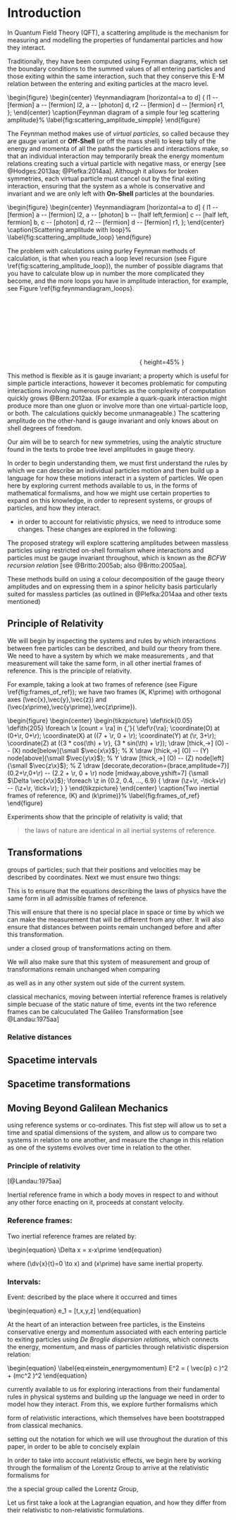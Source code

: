 # Introduction

<!-- Abstract -->
<!-- # General outline
* How have they been calculated using Feynman diagrams
* (How do they relate to Gauge theory)
* Problem with current method of computation (using Feynman diagrams)
* difference between On-shell and Off-shell
* Aim: To find and produce generators using the 'On-Shell' methods.
Guage theories and spinnor matricies for Gluons and massless particles were
-->


In Quantum Field Theory (QFT), a scattering amplitude is the mechanism for
measuring and modelling the properties of fundamental particles and how they
interact.  

<!-- ## Feynman Diagrams -->

Traditionally, they have been computed using Feynman diagrams, which set the
boundary conditions to the summed values of all entering particles and those
exiting within the same interaction, such that they conserve this E-M relation
between the entering and exiting particles at the macro level.

\begin{figure}
\begin{center}
\feynmandiagram [horizontal=a to d] {
  l1 -- [fermion] a -- [fermion] l2,
  a -- [photon] d,
  r2 -- [fermion] d -- [fermion] r1,
};
\end{center}
\caption{Feynman diagram of a simple four leg scattering amplitude}%
\label{fig:scattering_amplitude_simpple}
\end{figure}

The Feynman method makes use of *virtual particles*, so called because they are
gauge variant or **Off-Shell** (or off the mass shell) to keep tally of the
energy and momenta of all the paths the particles and interactions make, so
that an individual interaction may temporarily break the energy momentum
relations creating such a virtual particle with negative mass, or energy [see
@Hodges:2013aa; @Plefka:2014aa]. Although it allows for broken symmetries, each
virtual particle must cancel out by the final exiting interaction, ensuring
that the system as a whole is conservative and invariant and we are only left
with **On-Shell** particles at the boundaries.

\begin{figure}
\begin{center}
\feynmandiagram [horizontal=a to d] {
  l1 -- [fermion] a -- [fermion] l2,
  a -- [photon] b -- [half left,fermion] c -- [half left, fermion] b,
  c -- [photon] d,
  r2 -- [fermion] d -- [fermion] r1,
};
\end{center}
\caption{Scattering amplitude with loop}%
\label{fig:scattering_amplitude_loop}
\end{figure}



The problem with calculations using purley Feynman methods of calculation, is
that when you reach a loop level recursion (see Figure
\ref{fig:scattering_amplitude_loop}), the number of possible diagrams that you
have to calculate blow up in number the more complicated they become, and the
more loops you have in amplitude interaction, for example, see Figure
\ref{fig:feynmandiagram_loops}.


![Each Feynman diagram provides an intuitive way to visualize one possible way that particles might interact. The trouble is that there are countless other ways, too.  A quark-quark interaction might produce more than one gluon or involve more than one virtual-particle loop, or both. The calculations quickly become unmanageable.  [Figure taken from @Bern:2012aa]\label{fig:feynmandiagram_loops}](assets/sa-loops.pdf "Tree Level Loops"){ height=45% }


<!-- ## BCFW recursion relation -->

This method is flexible as it is gauge invariant; a property which is useful for
simple particle interactions, however it becomes problematic for computing
interactions involving numerous particles as the complexity of computation
quickly grows @Bern:2012aa. (For example a quark-quark interaction might
produce more than one gluon or involve more than one virtual-particle loop, or
both. The calculations quickly become unmanageable.)  The scattering amplitude
on the other-hand is gauge invariant and only knows about on shell degrees of
freedom.


Our aim will be to search for new symmetries, using the analytic structure
found in the texts to probe tree level amplitudes in gauge theory.

<!-- ## Building a scattering amplitude / Relativity -->

In order to begin understanding them, we must first understand the
rules by which we can describe an individual particles motion and then build up
a language for how these motions interact in a system of particles.  We open
here by exploring current methods available to us, in the forms of mathematical
formalisms, and how we might use certain properties to expand on this
knowledge, in order to represent systems, or groups of particles, and how they
interact.

 - in order to account for relativistic physics, we need to introduce some changes. These changes are explored in the following:


<!-- Loop level solutions will also be explored, and combined with the integral basis for one-loop Feynman integrals. -->


The proposed strategy will explore scattering amplitudes between massless
particles using restricted on-shell formalism where interactions and particles
must be gauge invariant throughout, which is known as the *BCFW recursion
relation* [see @Britto:2005ab; also @Britto:2005aa].

These methods build on using a colour decomposition of the gauge theory
amplitudes and on expressing them in a spinor helicity basis particularly
suited for massless particles (as outlined in @Plefka:2014aa and other texts
mentioned)


<!-- The New Method: -->
<!-- Thinking about the analytic structure of tree level amplitudes leads to novel on-shell recursion relations. They allow the analytic construction of tree-level amplitudes from atomistic three-point ones. -->
<!-- At loop level unitarity-based techniques, combined with the knowledge of an integral basis for one-loop Feynman integrals, may be used to construct loop amplitudes from tree- level amplitudes. In summary, all amplitudes follow from the on-shell three-point vertices, and no reference to the complicated form of the Lagrangian, gauge fixing terms and ghosts is necessary. -->


<!-- >We present new recursion relations for tree amplitudes in gauge theory that give very compact formulas. Our relations give any tree amplitude as a sum over terms constructed from products of two amplitudes of fewer particles multiplied by a Feynman propagator. -->


## Principle of Relativity

<!--
   - Frames of reference
  -->

We will begin by inspecting the systems and rules by which interactions between
free particles can be described, and build our theory from there.  We need to
have a system by which we make measurements , and that measurement will take
the same form, in all other inertial frames of reference. This is the principle
of relativity.

For example, taking a look at two frames of reference (see Figure
\ref{fig:frames_of_ref}); we have two frames \(K, K\prime\) with orthogonal
axes \(\vec{x},\vec{y},\vec{z}\) and
\(\vec{x\prime},\vec{y\prime},\vec{z\prime}\).

\begin{figure}
\begin{center}
\begin{tikzpicture}
\def\tick{0.05}
\def\th{205}
 \foreach \x [count = \ra] in {,'}{
    \def\r{\ra};
    \coordinate(O) at (0+\r, 0+\r);
    \coordinate(X) at ((7 + \r, 0 + \r);
    \coordinate(Y) at (\r, 3+\r);
    \coordinate(Z) at ({3 * cos(\th) + \r}, {3 * sin(\th) + \r});
    \draw [thick,->]  (O) -- (X) node[below]{\small $\vec{x\x}$}; % X
    \draw [thick,->]  (O) -- (Y)  node[above]{\small $\vec{y\x}$}; % Y
    \draw [thick,->]  (O) -- (Z)  node[left]{\small $\vec{z\x}$}; % Z
    \draw [decorate,decoration={brace,amplitude=7}] (0.2+\r,0+\r) -- (2.2 + \r, 0 + \r) node [midway,above,yshift=7] {\small $\Delta \vec{x\x}$};
    \foreach \z in {0.2, 0.4,  ..., 6.9} {
      \draw (\z+\r, -\tick+\r) -- (\z+\r, \tick+\r);
    }
  }
\end{tikzpicture}
\end{center}
\caption{Two inertial frames of reference, \(K\) and \(k\prime\)}%
\label{fig:frames_of_ref}
\end{figure}

Experiments show that the principle of relativity is valid; that 

> the laws of nature are identical in all inertial systems of reference. 

## Transformations

groups of
particles; such that their positions and velocities may be described by
coordinates. Next we must ensure two things:


This is to ensure that the equations describing the laws of physics have the
same form in all admissible frames of reference.

This will ensure that there is no special place in space or time by which
we can make the measurement that will be different from any other. It will also
ensure that distances between points remain unchanged before and after this
transformation. 


 under a closed group of transformations acting on them.

We will also make sure that this system of measurement and
group of transformations remain unchanged when comparing 



as well as in any other system out side of the current system.


classical mechanics, moving between intertial reference frames is relatively
simple becuase of the static nature of time, events int the two reference
frames can be calcuculated  The Galileo Transformation [see @Landau:1975aa] 

### Relative distances







## Spacetime intervals

## Spacetime transformations


## Moving Beyond Galilean Mechanics



using reference systems or co-ordinates.  This fist step will allow us to set a
time and spatial dimensions of the system, and allow us to compare two systems
in relation to one another, and measure the change in this relation as one of
the systems evolves over time in relation to the other.

### Principle of relativity


[@Landau:1975aa]

Inertial reference frame in which a body moves in respect to and without any other force enacting on it, proceeds at constant velocity.


### Reference frames:

Two inertial reference frames are related by:

\begin{equation}
  \Delta x = x-x\prime
\end{equation}

where \(\dv{x}{t}=0 \to x\) and \(x\prime\) have same inertial property.


### Intervals:

Event: described by the place where it occurred and times

\begin{equation}
  e_1 = [t,x,y,z]
\end{equation}


<!-- Interactions -->
At the heart of an interaction between free particles, is the Einsteins
conservative energy and momentum associated with each entering particle to
exiting particles using *De Broglie dispersion relations*, which connects the
energy, momentum, and mass of particles through relativistic dispersion
relation:

\begin{equation}
  \label{eq:einstein_energymomentum}
  E^2 = ( \vec{p} c )^2 + (mc^2 )^2
\end{equation}


currently available to us for exploring interactions from their fundamental
rules in physical systems and building up the language we need in order to
model how they interact. From this, we explore further formalisms which

<!-- TODO:discussion of einstein energy momentum dispersion relation -->

form of relativistic interactions, which themselves have been bootstrapped from
classical mechanics.

setting out the notation for which we will use throughout the duration of this
paper, in order to be able to concisely explain

In order to take into account relativistic effects, we begin here by working
through the formalism of the Lorentz Group to arrive at the relativistic
formalisms for

the a special group called the Lorentz Group,

Let us first take a look at the Lagrangian equation, and how they differ from
their relativistic to non-relativistic formulations.

